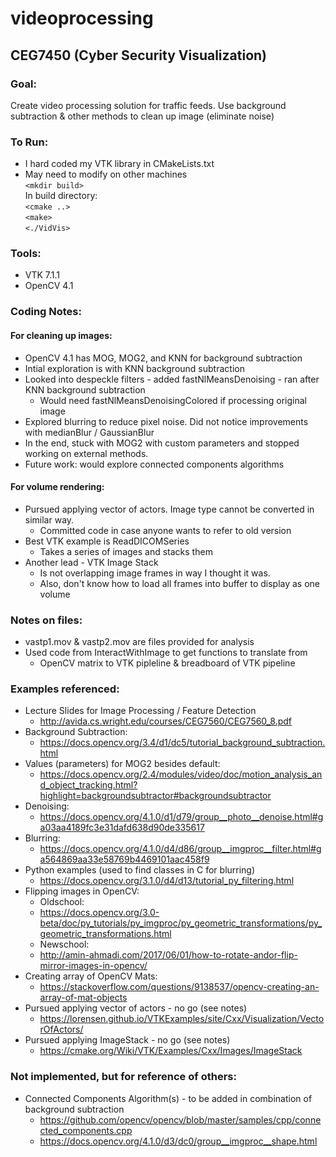 # videoprocessing
## CEG7450 (Cyber Security Visualization)

### Goal: 
Create video processing solution for traffic feeds.
Use background subtraction & other methods to clean up image (eliminate noise)

### To Run:
* I hard coded my VTK library in CMakeLists.txt
* May need to modify on other machines\
`<mkdir build>`\
In build directory:\
`<cmake ..>`\
`<make>`\
`<./VidVis>`

### Tools:
* VTK 7.1.1
* OpenCV 4.1

### Coding Notes:
#### For cleaning up images:
* OpenCV 4.1 has MOG, MOG2, and KNN for background subtraction
* Intial exploration is with KNN background subtraction
* Looked into despeckle filters - added fastNlMeansDenoising - ran after KNN background subtraction
  * Would need fastNlMeansDenoisingColored if processing original image
* Explored blurring to reduce pixel noise.  Did not notice improvements with medianBlur / GaussianBlur
* In the end, stuck with MOG2 with custom parameters and stopped working on external methods.
* Future work: would explore connected components algorithms
#### For volume rendering:
* Pursued applying vector of actors.  Image type cannot be converted in similar way.
  * Committed code in case anyone wants to refer to old version
* Best VTK example is ReadDICOMSeries
  * Takes a series of images and stacks them
* Another lead - VTK Image Stack
  * Is not overlapping image frames in way I thought it was.
  * Also, don't know how to load all frames into buffer to display as one volume



### Notes on files:
* vastp1.mov & vastp2.mov are files provided for analysis
* Used code from InteractWithImage to get functions to translate from 
  * OpenCV matrix to VTK pipleline & breadboard of VTK pipeline


### Examples referenced:
* Lecture Slides for Image Processing / Feature Detection
  * http://avida.cs.wright.edu/courses/CEG7560/CEG7560_8.pdf
* Background Subtraction:
  * https://docs.opencv.org/3.4/d1/dc5/tutorial_background_subtraction.html
* Values (parameters) for MOG2 besides default:
  * https://docs.opencv.org/2.4/modules/video/doc/motion_analysis_and_object_tracking.html?highlight=backgroundsubtractor#backgroundsubtractor
* Denoising:
  * https://docs.opencv.org/4.1.0/d1/d79/group__photo__denoise.html#ga03aa4189fc3e31dafd638d90de335617
* Blurring:
  * https://docs.opencv.org/4.1.0/d4/d86/group__imgproc__filter.html#ga564869aa33e58769b4469101aac458f9
* Python examples (used to find classes in C for blurring)
  * https://docs.opencv.org/3.1.0/d4/d13/tutorial_py_filtering.html
* Flipping images in OpenCV:
  * Oldschool:
  * https://docs.opencv.org/3.0-beta/doc/py_tutorials/py_imgproc/py_geometric_transformations/py_geometric_transformations.html
  * Newschool:
  * http://amin-ahmadi.com/2017/06/01/how-to-rotate-andor-flip-mirror-images-in-opencv/
* Creating array of OpenCV Mats:
  * https://stackoverflow.com/questions/9138537/opencv-creating-an-array-of-mat-objects
* Pursued applying vector of actors - no go (see notes)
  * https://lorensen.github.io/VTKExamples/site/Cxx/Visualization/VectorOfActors/
* Pursued applying ImageStack - no go (see notes)
  * https://cmake.org/Wiki/VTK/Examples/Cxx/Images/ImageStack


### Not implemented, but for reference of others:
* Connected Components Algorithm(s) - to be added in combination of background subtraction
  * https://github.com/opencv/opencv/blob/master/samples/cpp/connected_components.cpp
  * https://docs.opencv.org/4.1.0/d3/dc0/group__imgproc__shape.html

